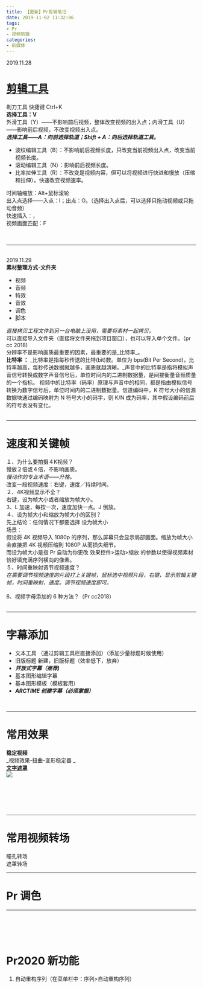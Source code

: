 ```yaml
---
title: 【更新】Pr剪辑笔记
date: 2019-11-02 11:32:06
tags:
- Pr
- 视频剪辑
categories:
- 新媒体
---
```


2019.11.28
<a name="pekyy"></a>

# [剪辑工具](https://www.bilibili.com/video/av21239757?t=265&p=5)
剃刀工具 快捷键 Ctrl+K<br />**选择工具：V**<br />外滑工具（Y）——不影响前后视频，整体改变视频的出入点；内滑工具（U）——影响前后视频，不改变视频出入点。<br />**_选择工具——A：向前选择轨道；Shift + A：向后选择轨道工具。_**

- 波纹编辑工具（B）：不影响前后视频长度，只改变当前视频出入点，改变当前视频长度。
- 滚动编辑工具（N）：影响前后视频长度。
- 比率拉伸工具（R）：不改变是视频内容，但可以将视频进行快进和慢放（压缩和拉伸）。快速改变视频速率。

时间轴缩放：Alt+鼠标滚轮<br />出入点选择——入点：I；出点：O。（选择出入点后，可以选择只拖动视频或只拖动音频）<br />快速插入：，<br />视频画面匹配：F<br />  <br /> 

---

 <br />2019.11.29<br />**素材整理方式-文件夹**

- 视频
- 音频
- 特效
- 音效
- 调色
- 脚本

_直接拷贝工程文件到另一台电脑上没用，需要将素材一起拷贝。_<br />可以直接导入文件夹（直接将文件夹拖到项目窗口），也可以导入单个文件。（pr cc 2018)<br />分辨率不是影响画质最重要的因素，最重要的是_比特率_。<br />**比特率 ：**	_比特率是指每秒传送的比特(bit)数。单位为 bps(Bit Per Second)，比特率越高，每秒传送数据就越多，画质就越清晰。_声音中的比特率是指将模拟声音信号转换成数字声音信号后，单位时间内的二进制数据量，是间接衡量音频质量的一个指标。 视频中的比特率（码率）原理与声音中的相同，都是指由模拟信号转换为数字信号后，单位时间内的二进制数据量。信道编码中，K 符号大小的信源数据块通过编码映射为 N 符号大小的码字，则 K/N 成为码率，其中假设编码前后的符号表没有变化。<br /> 

---

<a name="t41wH"></a>
# 速度和关键帧
１、为什么要拍摄４K视频？<br />慢放２倍或４倍，不影响画质。<br />_慢动作的专业术语——升格。_<br />改变一段视频速度：右键，速度／持续时间。<br />２、4K视频显示不全？<br />右键，设为帧大小或者缩放为帧大小。<br />3、L 加速，每按一次，速度加快一点。J 倒放。<br />４、设为帧大小和缩放为帧大小的区别？<br />先上结论：任何情况下都要选择 设为帧大小<br />场景：<br />假设将 4K 视频导入 1080p 的序列，那么屏幕只会显示局部画面。缩放为帧大小 会直接把 4K 视频压缩到 1080P 从而损失细节。<br />而设为帧大小是指 Pr 自动为你更改 效果控件>运动>缩放 的参数以使得视频素材恰好填充满序列横向的像素。<br />５、时间重映射调节视频速度？<br />_在需要调节视频速度的片段打上关键帧，鼠标选中视频片段，右键，显示剪辑关键帧，时间重映射，速度。调节视频速度即可。_<br /> <br />6、视频字母添加的 6 种方法？（Pr cc2018）<br /> 

---

<a name="lwi7r"></a>
# 字幕添加

- 文本工具 （通过剪辑工具栏直接添加）（添加少量标题时候使用）
- 旧版标题 新建，旧版标题（效率低下，放弃）
- **_开放式字幕（推荐)_**
- 基本图形编辑字幕
- 基本图形模板（模板套用）
- **_ARCTIME 创建字幕（必须掌握）_**

 

---

<a name="prhAi"></a>
# 常用效果
**稳定视频**<br />_视频效果-扭曲-变形稳定器 _<br />[**文字遮罩**](https://www.bilibili.com/video/av15782845)<br />![](https://vip2.loli.io/2022/02/18/iqHra3fLAskMYjO.png)<br /> <br /> <br /> <br /> <br /> 

---

<a name="9abce"></a>
# 常用视频转场
瞳孔转场<br />遮罩转场

---

<a name="n7bR7"></a>
# Pr 调色


---

<a name="uOKWX"></a>
#  
<a name="jvbvb"></a>
# Pr2020 新功能

1. 自动重构序列（在菜单栏中：序列>自动重构序列）

 <br /> <br /> <br /> <br /> 
